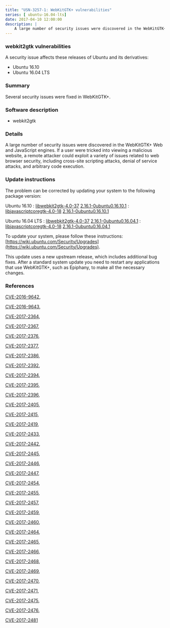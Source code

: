 ```yaml
---
title: "USN-3257-1: WebKitGTK+ vulnerabilities"
series: [ ubuntu-16.04-lts]
date: 2017-04-10 12:00:00
description: |
    A large number of security issues were discovered in the WebKitGTK+ Web and JavaScript engines. If a user were tricked into viewing a malicious website, a remote attacker could exploit a variety of issues related to web browser security, including cross-site scripting attacks, denial of service attacks, and arbitrary code execution. 
--- 
```

 
 


### webkit2gtk vulnerabilities

A security issue affects these releases of Ubuntu and its derivatives:

* Ubuntu 16.10
* Ubuntu 16.04 LTS

### Summary

Several security issues were fixed in WebKitGTK+. 

### Software description

* webkit2gtk 

### Details

A large number of security issues were discovered in the WebKitGTK+ Web and JavaScript engines. If a user were tricked into viewing a malicious website, a remote attacker could exploit a variety of issues related to web browser security, including cross-site scripting attacks, denial of service attacks, and arbitrary code execution. 

### Update instructions

The problem can be corrected by updating your system to the following package version:

Ubuntu 16.10
 : [libwebkit2gtk-4.0-37](https://launchpad.net/ubuntu/+source/webkit2gtk) <span> [2.16.1-0ubuntu0.16.10.1](https://launchpad.net/ubuntu/+source/webkit2gtk/2.16.1-0ubuntu0.16.10.1) </span> 
 : [libjavascriptcoregtk-4.0-18](https://launchpad.net/ubuntu/+source/webkit2gtk) <span> [2.16.1-0ubuntu0.16.10.1](https://launchpad.net/ubuntu/+source/webkit2gtk/2.16.1-0ubuntu0.16.10.1) </span> 

Ubuntu 16.04 LTS
 : [libwebkit2gtk-4.0-37](https://launchpad.net/ubuntu/+source/webkit2gtk) <span> [2.16.1-0ubuntu0.16.04.1](https://launchpad.net/ubuntu/+source/webkit2gtk/2.16.1-0ubuntu0.16.04.1) </span> 
 : [libjavascriptcoregtk-4.0-18](https://launchpad.net/ubuntu/+source/webkit2gtk) <span> [2.16.1-0ubuntu0.16.04.1](https://launchpad.net/ubuntu/+source/webkit2gtk/2.16.1-0ubuntu0.16.04.1) </span> 

To update your system, please follow these instructions: [https://wiki.ubuntu.com/Security/Upgrades](https://wiki.ubuntu.com/Security/Upgrades).

This update uses a new upstream release, which includes additional bug fixes. After a standard system update you need to restart any applications that use WebKitGTK+, such as Epiphany, to make all the necessary changes. 

### References

 
 [CVE-2016-9642](http://people.ubuntu.com/~ubuntu-security/cve/CVE-2016-9642), 

 [CVE-2016-9643](http://people.ubuntu.com/~ubuntu-security/cve/CVE-2016-9643), 

 [CVE-2017-2364](http://people.ubuntu.com/~ubuntu-security/cve/CVE-2017-2364), 

 [CVE-2017-2367](http://people.ubuntu.com/~ubuntu-security/cve/CVE-2017-2367), 

 [CVE-2017-2376](http://people.ubuntu.com/~ubuntu-security/cve/CVE-2017-2376), 

 [CVE-2017-2377](http://people.ubuntu.com/~ubuntu-security/cve/CVE-2017-2377), 

 [CVE-2017-2386](http://people.ubuntu.com/~ubuntu-security/cve/CVE-2017-2386), 

 [CVE-2017-2392](http://people.ubuntu.com/~ubuntu-security/cve/CVE-2017-2392), 

 [CVE-2017-2394](http://people.ubuntu.com/~ubuntu-security/cve/CVE-2017-2394), 

 [CVE-2017-2395](http://people.ubuntu.com/~ubuntu-security/cve/CVE-2017-2395), 

 [CVE-2017-2396](http://people.ubuntu.com/~ubuntu-security/cve/CVE-2017-2396), 

 [CVE-2017-2405](http://people.ubuntu.com/~ubuntu-security/cve/CVE-2017-2405), 

 [CVE-2017-2415](http://people.ubuntu.com/~ubuntu-security/cve/CVE-2017-2415), 

 [CVE-2017-2419](http://people.ubuntu.com/~ubuntu-security/cve/CVE-2017-2419), 

 [CVE-2017-2433](http://people.ubuntu.com/~ubuntu-security/cve/CVE-2017-2433), 

 [CVE-2017-2442](http://people.ubuntu.com/~ubuntu-security/cve/CVE-2017-2442), 

 [CVE-2017-2445](http://people.ubuntu.com/~ubuntu-security/cve/CVE-2017-2445), 

 [CVE-2017-2446](http://people.ubuntu.com/~ubuntu-security/cve/CVE-2017-2446), 

 [CVE-2017-2447](http://people.ubuntu.com/~ubuntu-security/cve/CVE-2017-2447), 

 [CVE-2017-2454](http://people.ubuntu.com/~ubuntu-security/cve/CVE-2017-2454), 

 [CVE-2017-2455](http://people.ubuntu.com/~ubuntu-security/cve/CVE-2017-2455), 

 [CVE-2017-2457](http://people.ubuntu.com/~ubuntu-security/cve/CVE-2017-2457), 

 [CVE-2017-2459](http://people.ubuntu.com/~ubuntu-security/cve/CVE-2017-2459), 

 [CVE-2017-2460](http://people.ubuntu.com/~ubuntu-security/cve/CVE-2017-2460), 

 [CVE-2017-2464](http://people.ubuntu.com/~ubuntu-security/cve/CVE-2017-2464), 

 [CVE-2017-2465](http://people.ubuntu.com/~ubuntu-security/cve/CVE-2017-2465), 

 [CVE-2017-2466](http://people.ubuntu.com/~ubuntu-security/cve/CVE-2017-2466), 

 [CVE-2017-2468](http://people.ubuntu.com/~ubuntu-security/cve/CVE-2017-2468), 

 [CVE-2017-2469](http://people.ubuntu.com/~ubuntu-security/cve/CVE-2017-2469), 

 [CVE-2017-2470](http://people.ubuntu.com/~ubuntu-security/cve/CVE-2017-2470), 

 [CVE-2017-2471](http://people.ubuntu.com/~ubuntu-security/cve/CVE-2017-2471), 

 [CVE-2017-2475](http://people.ubuntu.com/~ubuntu-security/cve/CVE-2017-2475), 

 [CVE-2017-2476](http://people.ubuntu.com/~ubuntu-security/cve/CVE-2017-2476), 

 [CVE-2017-2481](http://people.ubuntu.com/~ubuntu-security/cve/CVE-2017-2481)
 

